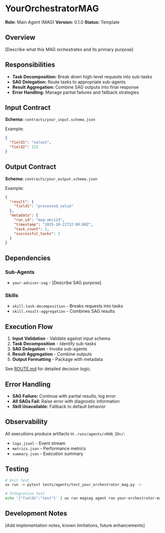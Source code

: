# YourOrchestratorMAG

**Role:** Main Agent (MAG)
**Version:** 0.1.0
**Status:** Template

## Overview

[Describe what this MAG orchestrates and its primary purpose]

## Responsibilities

- **Task Decomposition:** Break down high-level requests into sub-tasks
- **SAG Delegation:** Route tasks to appropriate sub-agents
- **Result Aggregation:** Combine SAG outputs into final response
- **Error Handling:** Manage partial failures and fallback strategies

## Input Contract

**Schema:** `contracts/your_input.schema.json`

Example:
```json
{
  "field1": "value1",
  "field2": 123
}
```

## Output Contract

**Schema:** `contracts/your_output.schema.json`

Example:
```json
{
  "result": {
    "field1": "processed_value"
  },
  "metadata": {
    "run_id": "mag-abc123",
    "timestamp": "2025-10-21T12:00:00Z",
    "task_count": 2,
    "successful_tasks": 2
  }
}
```

## Dependencies

### Sub-Agents
- `your-advisor-sag` - [Describe SAG purpose]

### Skills
- `skill.task-decomposition` - Breaks requests into tasks
- `skill.result-aggregation` - Combines SAG results

## Execution Flow

1. **Input Validation** - Validate against input schema
2. **Task Decomposition** - Identify sub-tasks
3. **SAG Delegation** - Invoke sub-agents
4. **Result Aggregation** - Combine outputs
5. **Output Formatting** - Package with metadata

See [ROUTE.md](./ROUTE.md) for detailed decision logic.

## Error Handling

- **SAG Failure:** Continue with partial results, log error
- **All SAGs Fail:** Raise error with diagnostic information
- **Skill Unavailable:** Fallback to default behavior

## Observability

All executions produce artifacts in `.runs/agents/<RUN_ID>/`:
- `logs.jsonl` - Event stream
- `metrics.json` - Performance metrics
- `summary.json` - Execution summary

## Testing

```bash
# Unit test
uv run -m pytest tests/agents/test_your_orchestrator_mag.py -v

# Integration test
echo '{"field1":"test"}' | uv run magsag agent run your-orchestrator-mag
```

## Development Notes

[Add implementation notes, known limitations, future enhancements]
